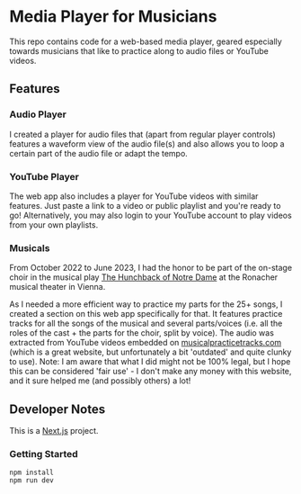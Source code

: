 # Media Player for Musicians
This repo contains code for a web-based media player, geared especially towards musicians that like to practice along to audio files or YouTube videos.

## Features

### Audio Player

I created a player for audio files that (apart from regular player controls) features a waveform view of the audio file(s) and also allows you to loop a certain part of the audio file or adapt the tempo.

### YouTube Player

The web app also includes a player for YouTube videos with similar features. Just paste a link to a video or public playlist and you're ready to go! Alternatively, you may also login to your YouTube account to play videos from your own playlists.

### Musicals

From October 2022 to June 2023, I had the honor to be part of the on-stage choir in the musical play [The Hunchback of Notre Dame](https://en.wikipedia.org/wiki/The_Hunchback_of_Notre_Dame_(musical)) at the Ronacher musical theater in Vienna.

As I needed a more efficient way to practice my parts for the 25+ songs, I created a section on this web app specifically for that. It features practice tracks for all the songs of the musical and several parts/voices (i.e. all the roles of the cast + the parts for the choir, split by voice). The audio was extracted from YouTube videos embedded on [musicalpracticetracks.com](https://www.musicalpracticetracks.com/index.php/the-hunchback-of-notre-dame/) (which is a great website, but unfortunately a bit 'outdated' and quite clunky to use). Note: I am aware that what I did might not be 100% legal, but I hope this can be considered 'fair use' - I don't make any money with this website, and it sure helped me (and possibly others) a lot!

## Developer Notes

This is a [Next.js](https://nextjs.org/) project.

### Getting Started

```
npm install
npm run dev
```
